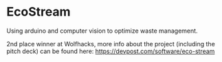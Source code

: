 # EcoStream
Using arduino and computer vision to optimize waste management.

2nd place winner at Wolfhacks, more info about the project (including the pitch deck) can be found here:
https://devpost.com/software/eco-stream
